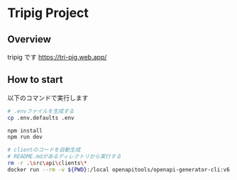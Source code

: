 # Tripig Project

## Overview

tripig です
https://tri-pig.web.app/

## How to start

以下のコマンドで実行します

```bash
# .envファイルを生成する
cp .env.defaults .env

npm install
npm run dev
```

```bash
# clientのコードを自動生成
# README.mdがあるディレクトリから実行する
rm -r .\src\api\clients\*
docker run --rm -v ${PWD}:/local openapitools/openapi-generator-cli:v6.6.0 generate -g typescript-axios -i /local/api/openapi/openapi.yml -o /local/src/api/clients
```
